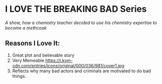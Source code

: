 # **I LOVE THE BREAKING BAD Series**
*A show, how a chemistry teacher decided to use his chemistry expertise to become a methcook*

## Reasons I Love It:
1. Great plot and believable story
2. Very Memeable
https://i.kym-cdn.com/entries/icons/original/000/036/981/cover1.jpg
3. Reflects why many bad actors and criminals are motivated to do bad things.
